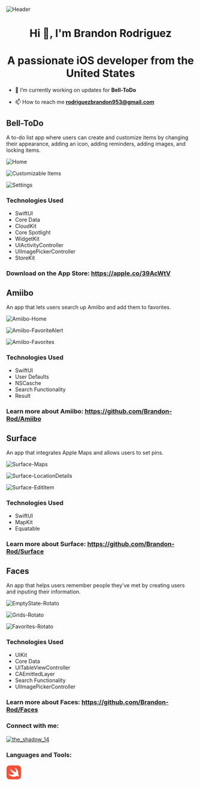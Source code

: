 ![Header](https://user-images.githubusercontent.com/61842505/209724229-42a78dee-a18c-4686-9264-6094de2cea82.png)

<h1 align="center">Hi 👋, I'm Brandon Rodriguez</h1>

<h1 align="center">A passionate iOS developer from the United States</h1>

- 🔭 I’m currently working on updates for **Bell-ToDo**

- 📫 How to reach me **rodriguezbrandon953@gmail.com**

## Bell-ToDo
A to-do list app where users can create and customize items by changing their appearance, adding an icon, adding reminders, adding images, and locking items.


![Home](https://user-images.githubusercontent.com/61842505/178125564-08b98a00-91df-4634-9cdd-0c98338a56cf.png)

![Customizable Items](https://user-images.githubusercontent.com/61842505/178125566-a2d77029-bb37-496d-ac19-24e0842ee790.png)

![Settings](https://user-images.githubusercontent.com/61842505/178125567-bcf8b390-be09-415f-8c9c-49ee1ee4f90f.png)

### Technologies Used
- SwiftUI
- Core Data
- CloudKit 
- Core Spotlight 
- WidgetKit
- UIActivityController
- UIImagePickerController
- StoreKit

### Download on the App Store: https://apple.co/39AcWtV

## Amiibo
An app that lets users search up Amiibo and add them to favorites.   

![Amiibo-Home](https://user-images.githubusercontent.com/61842505/165664805-9fed488c-2df8-4755-99ab-4251bde180a4.png)

![Amiibo-FavoriteAlert](https://user-images.githubusercontent.com/61842505/165664791-93e6ed44-9778-4d7b-a40f-2aeadb8eb7cd.png)

![Amiibo-Favorites](https://user-images.githubusercontent.com/61842505/165664798-b417a6e6-f7c9-4613-a6e8-b1bdf2cbe306.png)

### Technologies Used
- SwiftUI
- User Defaults
- NSCasche
- Search Functionality 
- Result

### Learn more about Amiibo: https://github.com/Brandon-Rod/Amiibo

## Surface
An app that integrates Apple Maps and allows users to set pins.

![Surface-Maps](https://user-images.githubusercontent.com/61842505/165665126-75b48293-d4da-48ca-804b-0114107c3abb.png)

![Surface-LocationDetails](https://user-images.githubusercontent.com/61842505/165665153-04b94221-8057-4528-990f-30321f926d0c.png)

![Surface-EditItem](https://user-images.githubusercontent.com/61842505/165665173-b467aee2-fd17-4d8b-848a-65060c33fe44.png)

### Technologies Used
- SwiftUI
- MapKit
- Equatable

### Learn more about Surface: https://github.com/Brandon-Rod/Surface

## Faces
An app that helps users remember people they’ve met by creating users and inputing their information. 

![EmptyState-Rotato](https://user-images.githubusercontent.com/61842505/165665809-94e90b67-30a7-4194-a50d-7fc17b6fdb0b.png)

![Grids-Rotato](https://user-images.githubusercontent.com/61842505/168718872-87cd0a02-5aca-4650-b2c0-ea1ca939e079.png)

![Favorites-Rotato](https://user-images.githubusercontent.com/61842505/165665906-da9f984d-b832-4412-a989-4333eb7b1d49.png)

### Technologies Used
- UIKit
- Core Data
- UITableViewController
- CAEmittedLayer
- Search Functionality
- UIImagePickerController

### Learn more about Faces: https://github.com/Brandon-Rod/Faces

<h3 align="left">Connect with me:</h3>
<p align="left">
<a href="https://twitter.com/B_Rod_Dev" target="blank"><img align="center" src="https://raw.githubusercontent.com/rahuldkjain/github-profile-readme-generator/master/src/images/icons/Social/twitter.svg" alt="the_shadow_14" height="30" width="40" /></a>
</p>

<h3 align="left">Languages and Tools:</h3>
<p align="left"> <a href="https://developer.apple.com/swift/" target="_blank" rel="noreferrer"> <img src="https://raw.githubusercontent.com/devicons/devicon/master/icons/swift/swift-original.svg" alt="swift" width="40" height="40"/> </a> </p>
